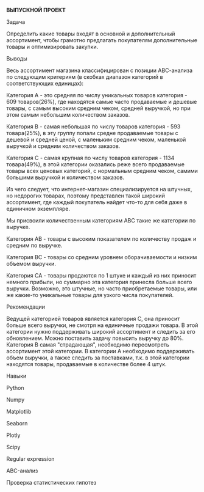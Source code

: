 **ВЫПУСКНОЙ ПРОЕКТ**

Задача

Определить какие товары входят в основной и дополнительный ассортимент, чтобы грамотно предлагать покупателям дополнительные товары и оптимизировать закупки.

Выводы

Весь ассортимент магазина классифицирован с позиции АВС-анализа по следующим критериям (в скобках диапазон категорий в соответствующих единицах):

Категория А - это средняя по числу уникальных товаров категория - 609 товаров(26%), где находятся самые часто продаваемые и дешевые товары, 
с самым высоким средним чеком, средней выручкой, но при этом самым небольшим количеством заказов.

Категория В - самая небольшая по числу товаров категория - 593 товара(25%), в эту группу попали средне продаваемые товары с дешевой и средней ценой, 
с маленьким средним чеком, маленькой выручкой и средним количеством заказов.

Категория С - самая крупная по числу товаров категория - 1134 товара(49%), в этой категории оказались реже всего продаваемые товары всех ценовых категорий, 
с нормальным средним чеком, самими большими выручкой и количеством заказов.

Из чего следует, что интернет-магазин специализируется на штучных, но недорогих товарах, поэтому представлен такой широкий ассортимент, где каждый покупатель 
найдет что-то для себя даже в единичном экземпляре.

Мы присвоили количественным категориям АВС такие же категории по выручке.

Категория АВ - товары с высоким показателем по количеству продаж и средним по выручке.

Категория ВС - товары со средним уровнем оборачиваемости и низким объемом выручки.

Категория СА - товары продаются по 1 штуке и каждый из них приносит немного прибыли, но суммарно эта категория принесла больше всего выручки. 
Возможно, это штучные, но часто приобретаемые товары, или же какие-то уникальные товары для узкого числа покупателей.

Рекомендации

Ведущей категорией товаров является категория С, она приносит больше всего выручки, не смотря на единичные продажи товара. 
В этой категории нужно поддерживать широкий ассортимент и следить за его обновлением. Можно поставить задачу повысить выручку до 80%. 
Категория В самая "страдающая", необходимо пересмотреть ассортимент этой категории. В категории А необходимо поддерживать объем выручки, 
а также следить за поставками, т.к. в этой категории находятся товары, продаваемые в количестве более 4 штук.

Навыки

Python

Numpy

Matplotlib

Seaborn

Plotly

Scipy

Regular expression 

ABC-анализ

Проверка статистических гипотез
